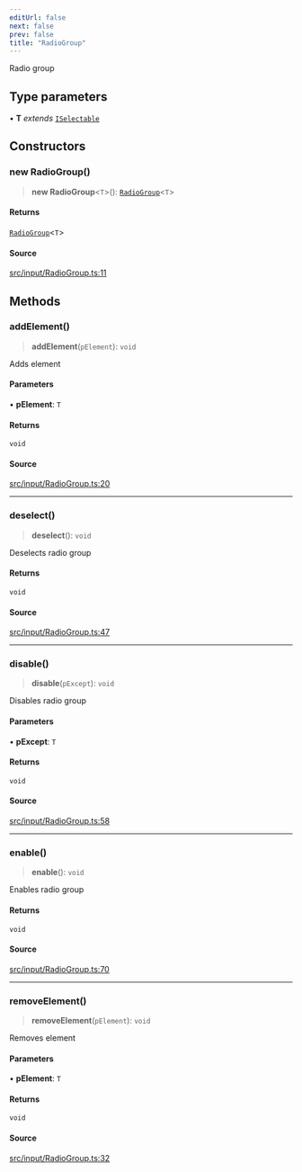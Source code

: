```yaml
---
editUrl: false
next: false
prev: false
title: "RadioGroup"
---
```


Radio group

## Type parameters

• **T** *extends* [`ISelectable`](/api/interfaces/iselectable/)

## Constructors

### new RadioGroup()

> **new RadioGroup**\<`T`\>(): [`RadioGroup`](/api/classes/radiogroup/)\<`T`\>

#### Returns

[`RadioGroup`](/api/classes/radiogroup/)\<`T`\>

#### Source

[src/input/RadioGroup.ts:11](https://github.com/relishinc/dill-pixel/blob/543438455c9a47928084300159416186c2aa1095/src/input/RadioGroup.ts#L11)

## Methods

### addElement()

> **addElement**(`pElement`): `void`

Adds element

#### Parameters

• **pElement**: `T`

#### Returns

`void`

#### Source

[src/input/RadioGroup.ts:20](https://github.com/relishinc/dill-pixel/blob/543438455c9a47928084300159416186c2aa1095/src/input/RadioGroup.ts#L20)

***

### deselect()

> **deselect**(): `void`

Deselects radio group

#### Returns

`void`

#### Source

[src/input/RadioGroup.ts:47](https://github.com/relishinc/dill-pixel/blob/543438455c9a47928084300159416186c2aa1095/src/input/RadioGroup.ts#L47)

***

### disable()

> **disable**(`pExcept`): `void`

Disables radio group

#### Parameters

• **pExcept**: `T`

#### Returns

`void`

#### Source

[src/input/RadioGroup.ts:58](https://github.com/relishinc/dill-pixel/blob/543438455c9a47928084300159416186c2aa1095/src/input/RadioGroup.ts#L58)

***

### enable()

> **enable**(): `void`

Enables radio group

#### Returns

`void`

#### Source

[src/input/RadioGroup.ts:70](https://github.com/relishinc/dill-pixel/blob/543438455c9a47928084300159416186c2aa1095/src/input/RadioGroup.ts#L70)

***

### removeElement()

> **removeElement**(`pElement`): `void`

Removes element

#### Parameters

• **pElement**: `T`

#### Returns

`void`

#### Source

[src/input/RadioGroup.ts:32](https://github.com/relishinc/dill-pixel/blob/543438455c9a47928084300159416186c2aa1095/src/input/RadioGroup.ts#L32)
